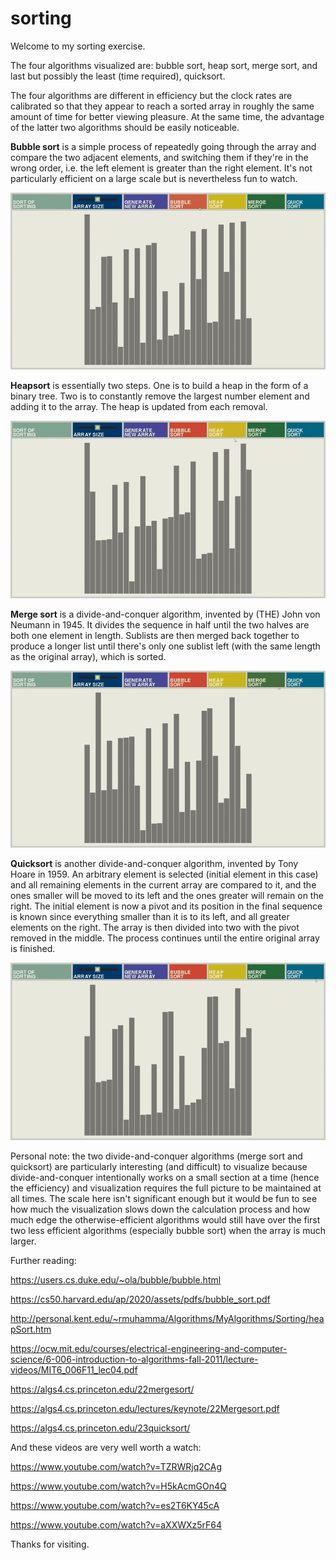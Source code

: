 # sorting

Welcome to my sorting exercise.

The four algorithms visualized are: bubble sort, heap sort, merge sort, and last but possibly the least (time required), quicksort.

The four algorithms are different in efficiency but the clock rates are calibrated so that they appear to reach a sorted array in roughly the same amount of time for better viewing pleasure. At the same time, the advantage of the latter two algorithms should be easily noticeable.

<b>Bubble sort</b> is a simple process of repeatedly going through the array and compare the two adjacent elements, and switching them if they're in the wrong order, i.e. the left element is greater than the right element. It's not particularly efficient on a large scale but is nevertheless fun to watch.

![](https://github.com/tianxiaozhang1/sorting/blob/main/bubble.gif)

<b>Heapsort</b> is essentially two steps. One is to build a heap in the form of a binary tree. Two is to constantly remove the largest number element and adding it to the array. The heap is updated from each removal.

![](https://github.com/tianxiaozhang1/sorting/blob/main/heap.gif)

<b>Merge sort</b> is a divide-and-conquer algorithm, invented by (THE) John von Neumann in 1945. It divides the sequence in half until the two halves are both one element in length. Sublists are then merged back together to produce a longer list until there's only one sublist left (with the same length as the original array), which is sorted.

![](https://github.com/tianxiaozhang1/sorting/blob/main/merge.gif)

<b>Quicksort</b> is another divide-and-conquer algorithm, invented by Tony Hoare in 1959. An arbitrary element is selected (initial element in this case) and all remaining elements in the current array are compared to it, and the ones smaller will be moved to its left and the ones greater will remain on the right. The initial element is now a pivot and its position in the final sequence is known since everything smaller than it is to its left, and all greater elements on the right. The array is then divided into two with the pivot removed in the middle. The process continues until the entire original array is finished.

![](https://github.com/tianxiaozhang1/sorting/blob/main/quick.gif)

Personal note: the two divide-and-conquer algorithms (merge sort and quicksort) are particularly interesting (and difficult) to visualize because divide-and-conquer intentionally works on a small section at a time (hence the efficiency) and visualization requires the full picture to be maintained at all times. The scale here isn't significant enough but it would be fun to see how much the visualization slows down the calculation process and how much edge the otherwise-efficient algorithms would still have over the first two less efficient algorithms (especially bubble sort) when the array is much larger.

Further reading:

https://users.cs.duke.edu/~ola/bubble/bubble.html

https://cs50.harvard.edu/ap/2020/assets/pdfs/bubble_sort.pdf

http://personal.kent.edu/~rmuhamma/Algorithms/MyAlgorithms/Sorting/heapSort.htm

https://ocw.mit.edu/courses/electrical-engineering-and-computer-science/6-006-introduction-to-algorithms-fall-2011/lecture-videos/MIT6_006F11_lec04.pdf

https://algs4.cs.princeton.edu/22mergesort/

https://algs4.cs.princeton.edu/lectures/keynote/22Mergesort.pdf

https://algs4.cs.princeton.edu/23quicksort/

And these videos are very well worth a watch:

https://www.youtube.com/watch?v=TZRWRjq2CAg

https://www.youtube.com/watch?v=H5kAcmGOn4Q

https://www.youtube.com/watch?v=es2T6KY45cA

https://www.youtube.com/watch?v=aXXWXz5rF64

Thanks for visiting.
